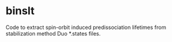 # binslt
Code to extract spin-orbit induced predissociation lifetimes from stabilization method Duo *.states files.

